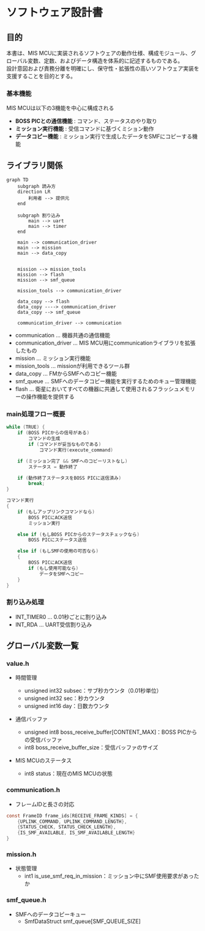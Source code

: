 # ソフトウェア設計書

## 目的
本書は、MIS MCUに実装されるソフトウェアの動作仕様、構成モジュール、グローバル変数、定数、およびデータ構造を体系的に記述するものである。<br>設計意図および責務分離を明確にし、保守性・拡張性の高いソフトウェア実装を支援することを目的とする。


### 基本機能
MIS MCUは以下の3機能を中心に構成される
- **BOSS PICとの通信機能** : コマンド、ステータスのやり取り
- **ミッション実行機能** : 受信コマンドに基づくミション動作
- **データコピー機能** : ミッション実行で生成したデータをSMFにコピーする機能


## ライブラリ関係
```mermaid 
graph TD
    subgraph 読み方
    direction LR
        利用者 --> 提供元
    end

    subgraph 割り込み
        main --> uart
        main --> timer
    end

    main --> communication_driver
    main --> mission
    main --> data_copy


    mission --> mission_tools
    mission --> flash
    mission --> smf_queue

    mission_tools --> communication_driver

    data_copy --> flash
    data_copy ----> communication_driver
    data_copy --> smf_queue

    communication_driver --> communication
```

- communication         ... 機器共通の通信機能
- communication_driver ... MIS MCU用にcommunicationライブラリを拡張したもの
- mission               ... ミッション実行機能
- mission_tools         ... missionが利用できるツール群
- data_copy             ... FMからSMFへのコピー機能
- smf_queue            ... SMFへのデータコピー機能を実行するためのキュー管理機能
- flash                 ... 衛星においてすべての機器に共通して使用されるフラッシュメモリーの操作機能を提供する



### main処理フロー概要
```c
while (TRUE) {
    if (BOSS PICからの信号がある)
        コマンドの生成
        if (コマンドが妥当なものである)
            コマンド実行(execute_command)

    if (ミッション完了 && SMFへのコピーリストなし)
        ステータス = 動作終了

    if (動作終了ステータスをBOSS PICに送信済み)
        break;
}
```
```c
コマンド実行
{
    if (もしアップリンクコマンドなら)
        BOSS PICにACK送信
        ミッション実行

    else if (もしBOSS PICからのステータスチェックなら)
        BOSS PICにステータス送信

    else if (もしSMFの使用の可否なら)
    {
        BOSS PICにACK送信
        if (もし使用可能なら)
            データをSMFへコピー
    }
}
```

### 割り込み処理
- INT_TIMER0 ... 0.01秒ごとに割り込み
- INT_RDA    ... UART受信割り込み



## グローバル変数一覧
### value.h
- 時間管理
    - unsigned int32 subsec：サブ秒カウンタ（0.01秒単位）
    - unsigned int32 sec：秒カウンタ
    - unsigned int16 day：日数カウンタ

- 通信バッファ
    - unsigned int8 boss_receive_buffer[CONTENT_MAX]：BOSS PICからの受信バッファ
    - int8 boss_receive_buffer_size：受信バッファのサイズ

- MIS MCUのステータス
    - int8 status：現在のMIS MCUの状態


### communication.h
- フレームIDと長さの対応
```c
const FrameID frame_ids[RECEIVE_FRAME_KINDS] = {
    {UPLINK_COMMAND, UPLINK_COMMAND_LENGTH},
    {STATUS_CHECK, STATUS_CHECK_LENGTH},
    {IS_SMF_AVAILABLE, IS_SMF_AVAILABLE_LENGTH}
}
```

### mission.h
- 状態管理
    - int1 is_use_smf_req_in_mission：ミッション中にSMF使用要求があったか

### smf_queue.h
- SMFへのデータコピーキュー
    - SmfDataStruct smf_queue[SMF_QUEUE_SIZE]